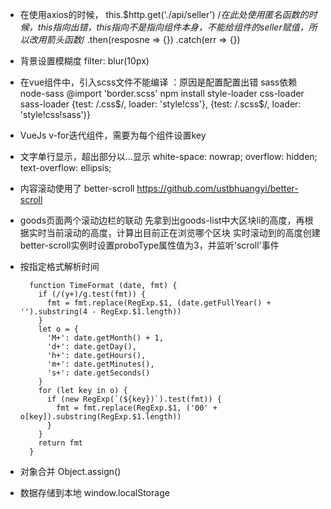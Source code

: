 - 在使用axios的时候，
  this.$http.get('./api/seller')
  /*在此处使用匿名函数的时候，this指向出错，this指向不是指向组件本身，不能给组件的seller赋值，所以改用箭头函数*/
  .then(resposne => {})
  .catch(err => {})

- 背景设置模糊度
  filter: blur(10px)

- 在vue组件中，引入scss文件不能编译 ：原因是配置配置出错  sass依赖 node-sass
    @import 'border.scss'
    npm install style-loader css-loader sass-loader
    {test: /\.css$/, loader: 'style!css'},
    {test: /\.scss$/, loader: 'style!css!sass')}

- VueJs  v-for迭代组件，需要为每个组件设置key

- 文字单行显示，超出部分以...显示
    white-space: nowrap;
    overflow: hidden;
    text-overflow: ellipsis;
- 内容滚动使用了 better-scroll
   https://github.com/ustbhuangyi/better-scroll

- goods页面两个滚动边栏的联动
    先拿到出goods-list中大区块li的高度，再根据实时当前滚动的高度，计算出目前正在浏览哪个区块
    实时滚动到的高度创建better-scroll实例时设置proboType属性值为3，并监听'scroll'事件

- 按指定格式解析时间

        function TimeFormat (date, fmt) {
          if (/(y+)/g.test(fmt)) {
            fmt = fmt.replace(RegExp.$1, (date.getFullYear() + '').substring(4 - RegExp.$1.length))
          }
          let o = {
            'M+': date.getMonth() + 1,
            'd+': date.getDay(),
            'h+': date.getHours(),
            'm+': date.getMinutes(),
            's+': date.getSeconds()
          }
          for (let key in o) {
            if (new RegExp(`(${key})`).test(fmt)) {
              fmt = fmt.replace(RegExp.$1, ('00' + o[key]).substring(RegExp.$1.length))
            }
          }
          return fmt
        }

- 对象合并
    Object.assign()
- 数据存储到本地
  window.localStorage
